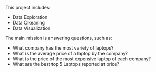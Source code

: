 This project includes:
  - Data Exploration
  - Data Clkeaning
  - Data Visualization


The main mission is answering questions, such as:

  - What company has the most variety of laptops?
  - What is the average price of a laptop by the company?
  - What is the price of the most expensive laptop of each company?
  - What are the best top 5 Laptops reported at price?
